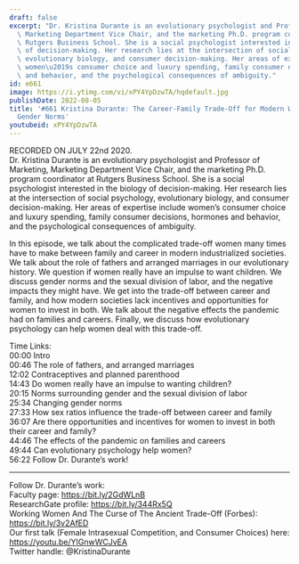 ```yaml
---
draft: false
excerpt: "Dr. Kristina Durante is an evolutionary psychologist and Professor of Marketing,\
  \ Marketing Department Vice Chair, and the marketing Ph.D. program coordinator at\
  \ Rutgers Business School. She is a social psychologist interested in the biology\
  \ of decision-making. Her research lies at the intersection of social psychology,\
  \ evolutionary biology, and consumer decision-making. Her areas of expertise include\
  \ women\u2019s consumer choice and luxury spending, family consumer decisions, hormones\
  \ and behavior, and the psychological consequences of ambiguity."
id: e661
image: https://i.ytimg.com/vi/xPY4YpDzwTA/hqdefault.jpg
publishDate: 2022-08-05
title: '#661 Kristina Durante: The Career-Family Trade-Off for Modern Women, and Changing
  Gender Norms'
youtubeid: xPY4YpDzwTA
---
```

RECORDED ON JULY 22nd 2020.  
Dr. Kristina Durante is an evolutionary psychologist and Professor of Marketing, Marketing Department Vice Chair, and the marketing Ph.D. program coordinator at Rutgers Business School. She is a social psychologist interested in the biology of decision-making. Her research lies at the intersection of social psychology, evolutionary biology, and consumer decision-making. Her areas of expertise include women’s consumer choice and luxury spending, family consumer decisions, hormones and behavior, and the psychological consequences of ambiguity.

In this episode, we talk about the complicated trade-off women many times have to make between family and career in modern industrialized societies. We talk about the role of fathers and arranged marriages in our evolutionary history. We question if women really have an impulse to want children. We discuss gender norms and the sexual division of labor, and the negative impacts they might have. We get into the trade-off between career and family, and how modern societies lack incentives and opportunities for women to invest in both. We talk about the negative effects the pandemic had on families and careers. Finally, we discuss how evolutionary psychology can help women deal with this trade-off.

Time Links:  
00:00 Intro  
00:46  The role of fathers, and arranged marriages  
12:02  Contraceptives and planned parenthood  
14:43  Do women really have an impulse to wanting children?  
20:15  Norms surrounding gender and the sexual division of labor  
25:34  Changing gender norms  
27:33  How sex ratios influence the trade-off between career and family  
36:07  Are there opportunities and incentives for women to invest in both their career and family?  
44:46  The effects of the pandemic on families and careers  
49:44  Can evolutionary psychology help women?  
56:22  Follow Dr. Durante’s work!

---

Follow Dr. Durante’s work:  
Faculty page: https://bit.ly/2GdWLnB  
ResearchGate profile: https://bit.ly/344Rx5Q  
Working Women And The Curse of The Ancient Trade-Off (Forbes): https://bit.ly/3v2AfED  
Our first talk (Female Intrasexual Competition, and Consumer Choices) here: https://youtu.be/YIGnwWCJvEA  
Twitter handle: @KristinaDurante
